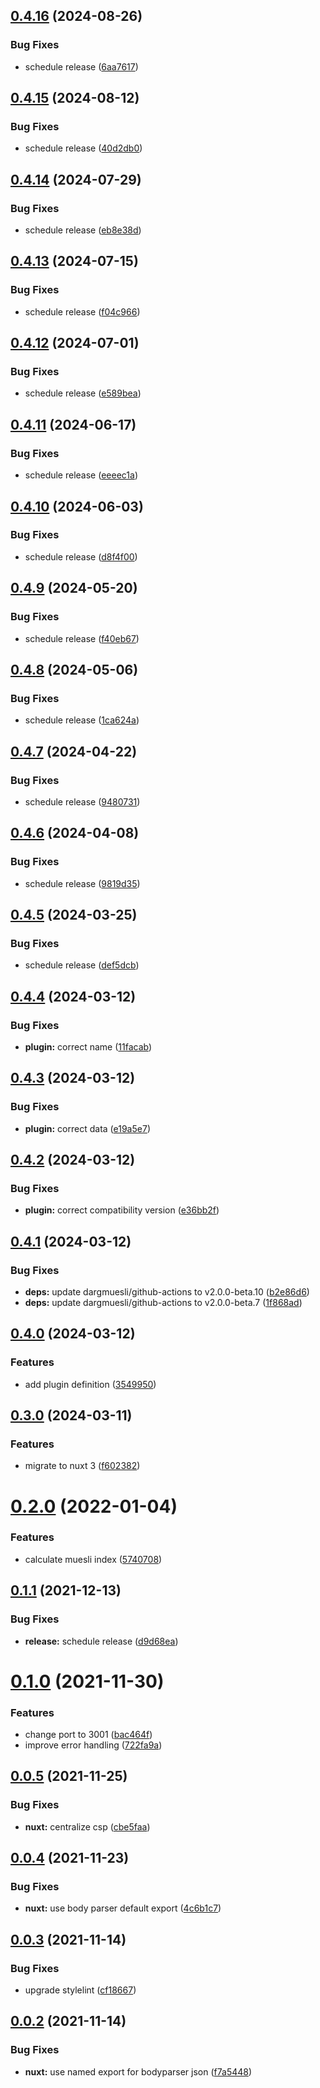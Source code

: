 ## [0.4.16](https://github.com/dargmuesli/ba_nearbuy_muesli-index/compare/0.4.15...0.4.16) (2024-08-26)

### Bug Fixes

* schedule release ([6aa7617](https://github.com/dargmuesli/ba_nearbuy_muesli-index/commit/6aa76171df8db81bcbb9e49f1de59ac1047eef49))

## [0.4.15](https://github.com/dargmuesli/ba_nearbuy_muesli-index/compare/0.4.14...0.4.15) (2024-08-12)

### Bug Fixes

* schedule release ([40d2db0](https://github.com/dargmuesli/ba_nearbuy_muesli-index/commit/40d2db09670f1006717c2bb4d0be7fd0bd26ae12))

## [0.4.14](https://github.com/dargmuesli/ba_nearbuy_muesli-index/compare/0.4.13...0.4.14) (2024-07-29)

### Bug Fixes

* schedule release ([eb8e38d](https://github.com/dargmuesli/ba_nearbuy_muesli-index/commit/eb8e38d68b63ec93e865ba36127013f59948eac7))

## [0.4.13](https://github.com/dargmuesli/ba_nearbuy_muesli-index/compare/0.4.12...0.4.13) (2024-07-15)

### Bug Fixes

* schedule release ([f04c966](https://github.com/dargmuesli/ba_nearbuy_muesli-index/commit/f04c966d13b6cd8fd41ae6b6400cb47b54cbeff3))

## [0.4.12](https://github.com/dargmuesli/ba_nearbuy_muesli-index/compare/0.4.11...0.4.12) (2024-07-01)

### Bug Fixes

* schedule release ([e589bea](https://github.com/dargmuesli/ba_nearbuy_muesli-index/commit/e589bead5eac66a46bd98885e0add169b16abbd1))

## [0.4.11](https://github.com/dargmuesli/ba_nearbuy_muesli-index/compare/0.4.10...0.4.11) (2024-06-17)

### Bug Fixes

* schedule release ([eeeec1a](https://github.com/dargmuesli/ba_nearbuy_muesli-index/commit/eeeec1ac3e8c8555db99168a1843231534ef4c51))

## [0.4.10](https://github.com/dargmuesli/ba_nearbuy_muesli-index/compare/0.4.9...0.4.10) (2024-06-03)


### Bug Fixes

* schedule release ([d8f4f00](https://github.com/dargmuesli/ba_nearbuy_muesli-index/commit/d8f4f0053987112f27e921974c4d7cf7fc4b243b))

## [0.4.9](https://github.com/dargmuesli/ba_nearbuy_muesli-index/compare/0.4.8...0.4.9) (2024-05-20)


### Bug Fixes

* schedule release ([f40eb67](https://github.com/dargmuesli/ba_nearbuy_muesli-index/commit/f40eb6765b8e2bab704615fbbcd4fc653221b78d))

## [0.4.8](https://github.com/dargmuesli/ba_nearbuy_muesli-index/compare/0.4.7...0.4.8) (2024-05-06)


### Bug Fixes

* schedule release ([1ca624a](https://github.com/dargmuesli/ba_nearbuy_muesli-index/commit/1ca624ac1b46d5cab3260066e1beb2c4ba03e124))

## [0.4.7](https://github.com/dargmuesli/ba_nearbuy_muesli-index/compare/0.4.6...0.4.7) (2024-04-22)


### Bug Fixes

* schedule release ([9480731](https://github.com/dargmuesli/ba_nearbuy_muesli-index/commit/94807314ae0d6c2bbeb44758024df66a52ae890a))

## [0.4.6](https://github.com/dargmuesli/ba_nearbuy_muesli-index/compare/0.4.5...0.4.6) (2024-04-08)


### Bug Fixes

* schedule release ([9819d35](https://github.com/dargmuesli/ba_nearbuy_muesli-index/commit/9819d359bbb35254b2f503b8745bc1bf7e18aa10))

## [0.4.5](https://github.com/dargmuesli/ba_nearbuy_muesli-index/compare/0.4.4...0.4.5) (2024-03-25)


### Bug Fixes

* schedule release ([def5dcb](https://github.com/dargmuesli/ba_nearbuy_muesli-index/commit/def5dcba2c7856dbcd90aa6c3cd092b42fbca7fd))

## [0.4.4](https://github.com/dargmuesli/ba_nearbuy_muesli-index/compare/0.4.3...0.4.4) (2024-03-12)


### Bug Fixes

* **plugin:** correct name ([11facab](https://github.com/dargmuesli/ba_nearbuy_muesli-index/commit/11facaba868e7c98b4e76763f37782b991c34b58))

## [0.4.3](https://github.com/dargmuesli/ba_nearbuy_muesli-index/compare/0.4.2...0.4.3) (2024-03-12)


### Bug Fixes

* **plugin:** correct data ([e19a5e7](https://github.com/dargmuesli/ba_nearbuy_muesli-index/commit/e19a5e7571d40f8546fe8bc41887122bc65e3ca1))

## [0.4.2](https://github.com/dargmuesli/ba_nearbuy_muesli-index/compare/0.4.1...0.4.2) (2024-03-12)


### Bug Fixes

* **plugin:** correct compatibility version ([e36bb2f](https://github.com/dargmuesli/ba_nearbuy_muesli-index/commit/e36bb2fed644da959a651af2181a080d2b7cc38e))

## [0.4.1](https://github.com/dargmuesli/ba_nearbuy_muesli-index/compare/0.4.0...0.4.1) (2024-03-12)


### Bug Fixes

* **deps:** update dargmuesli/github-actions to v2.0.0-beta.10 ([b2e86d6](https://github.com/dargmuesli/ba_nearbuy_muesli-index/commit/b2e86d600a99539e2e3c340113b60fb1f89e6205))
* **deps:** update dargmuesli/github-actions to v2.0.0-beta.7 ([1f868ad](https://github.com/dargmuesli/ba_nearbuy_muesli-index/commit/1f868ad15661394ff29afd40c263fbc3180cd785))

## [0.4.0](https://github.com/dargmuesli/ba_nearbuy_muesli-index/compare/0.3.0...0.4.0) (2024-03-12)


### Features

* add plugin definition ([3549950](https://github.com/dargmuesli/ba_nearbuy_muesli-index/commit/354995091634b0788799444eb42b5d7a175e6b85))

## [0.3.0](https://github.com/dargmuesli/ba_nearbuy_muesli-index/compare/0.2.0...0.3.0) (2024-03-11)


### Features

* migrate to nuxt 3 ([f602382](https://github.com/dargmuesli/ba_nearbuy_muesli-index/commit/f60238257bb2f08c433e659f79408b1cdb1a8541))

# [0.2.0](https://github.com/dargmuesli/ba_nearbuy_muesli-index/compare/0.1.1...0.2.0) (2022-01-04)


### Features

* calculate muesli index ([5740708](https://github.com/dargmuesli/ba_nearbuy_muesli-index/commit/5740708daeade835f29b9dd0a53694239269cb90))

## [0.1.1](https://github.com/dargmuesli/ba_nearbuy_muesli-index/compare/0.1.0...0.1.1) (2021-12-13)


### Bug Fixes

* **release:** schedule release ([d9d68ea](https://github.com/dargmuesli/ba_nearbuy_muesli-index/commit/d9d68eab2107cd3572626dc2d160ba19190fc960))

# [0.1.0](https://github.com/dargmuesli/ba_nearbuy_muesli-index/compare/0.0.5...0.1.0) (2021-11-30)


### Features

* change port to 3001 ([bac464f](https://github.com/dargmuesli/ba_nearbuy_muesli-index/commit/bac464f2d655d4018245dd3c81505d635c44091e))
* improve error handling ([722fa9a](https://github.com/dargmuesli/ba_nearbuy_muesli-index/commit/722fa9a12746f2723b8c42c878230c7b8c124e96))

## [0.0.5](https://github.com/dargmuesli/ba_nearbuy_muesli-index/compare/0.0.4...0.0.5) (2021-11-25)


### Bug Fixes

* **nuxt:** centralize csp ([cbe5faa](https://github.com/dargmuesli/ba_nearbuy_muesli-index/commit/cbe5faab6e2de3eccd2ddcc8cfa7100de7474958))

## [0.0.4](https://github.com/dargmuesli/ba_nearbuy_muesli-index/compare/0.0.3...0.0.4) (2021-11-23)


### Bug Fixes

* **nuxt:** use body parser default export ([4c6b1c7](https://github.com/dargmuesli/ba_nearbuy_muesli-index/commit/4c6b1c7986a9514521b101cfabf0c5c74947697b))

## [0.0.3](https://github.com/dargmuesli/ba_nearbuy_muesli-index/compare/0.0.2...0.0.3) (2021-11-14)


### Bug Fixes

* upgrade stylelint ([cf18667](https://github.com/dargmuesli/ba_nearbuy_muesli-index/commit/cf186678eab091ff86568d2aa909e4d503f16461))

## [0.0.2](https://github.com/dargmuesli/ba_nearbuy_muesli-index/compare/0.0.1...0.0.2) (2021-11-14)


### Bug Fixes

* **nuxt:** use named export for bodyparser json ([f7a5448](https://github.com/dargmuesli/ba_nearbuy_muesli-index/commit/f7a544889509465c04d30eefb39be54d6eb44527))
